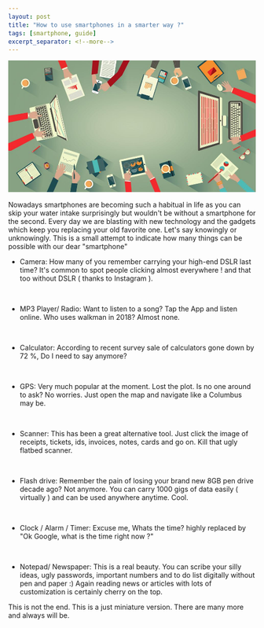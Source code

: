 ```yaml
---
layout: post
title: "How to use smartphones in a smarter way ?"
tags: [smartphone, guide]
excerpt_separator: <!--more-->
---
```


<img src="/assets/img/smartphonepost.jpg" alt="smartphone heading">

<p>Nowadays smartphones are becoming such a habitual in life as you can skip your water intake surprisingly but wouldn't be without a smartphone for the second. Every day we are blasting with new technology and the gadgets which keep you replacing your old favorite one. Let's say knowingly or unknowingly. This is a small attempt to indicate how many things can be possible with our dear "smartphone"</p>
<!--more-->
<ul>
<li>Camera: How many of you remember carrying your high-end DSLR last time? It's common to spot people clicking almost everywhere ! and that too without DSLR ( thanks to Instagram ).</li>
</ul>
<p>&nbsp;</p>
<ul>
<li>MP3 Player/ Radio: Want to listen to a song? Tap the App and listen online. Who uses walkman in 2018? Almost none.</li>
</ul>
<p>&nbsp;</p>
<ul>
<li>Calculator: According to recent survey sale of calculators gone down by 72 %, Do I need to say anymore?</li>
</ul>
<p>&nbsp;</p>
<ul>
<li>GPS: Very much popular at the moment. Lost the plot. Is no one around to ask? No worries. Just open the map and navigate like a Columbus may be.</li>
</ul>
<p>&nbsp;</p>
<ul>
<li>Scanner: This has been a great alternative tool. Just click the image of receipts, tickets, ids, invoices, notes, cards and go on. Kill that ugly flatbed scanner.</li>
</ul>
<p>&nbsp;</p>
<ul>
<li>Flash drive: Remember the pain of losing your brand new 8GB pen drive decade ago? Not anymore. You can carry 1000 gigs of data easily ( virtually ) and can be used anywhere anytime. Cool.</li>
</ul>
<p>&nbsp;</p>
<ul>
<li>Clock / Alarm / Timer: Excuse me, Whats the time? highly replaced by "Ok Google, what is the time right now ?"</li>
</ul>
<p>&nbsp;</p>
<ul>
<li>Notepad/ Newspaper: This is a real beauty. You can scribe your silly ideas, ugly passwords, important numbers and to do list digitally without pen and paper :) Again reading news or articles with lots of customization is certainly cherry on the top.</li>
</ul>
<p>This is not the end. This is a just miniature version. There are many more and always will be.</p>
